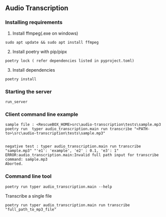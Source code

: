 ## Audio Transcription

### Installing requirements

1. Install ffmpeg(.exe on windows)
```
sudo apt update && sudo apt install ffmpeg
```
2. Install poetry with pip/pipx
```
poetry lock ( refer dependencies listed in pyproject.toml)
```
3. Install dependencies
```
poetry install
```

### Starting the server

```
run_server

```

### Client command line example

```
sample file : <RescueBOX_HOME>src\audio-transcription\tests\sample.mp3
poetry run  typer audio_transcription.main run transcribe "<PATH-to>\src\audio-transcription\tests\sample.mp3"


negative test : typer audio_transcription.main run transcribe "sample.mp3" "'e1': 'example', 'e2' : 0.1, 'e3': 1"
ERROR:audio_transcription.main:Invalid full path input for transcribe command: sample.mp3
Aborted.

```

### Command line tool
```
poetry run typer audio_transcription.main --help
```
Transcribe a single file
```
poetry run typer audio_transcription.main run transcribe "full_path_to_mp3_file"
```
